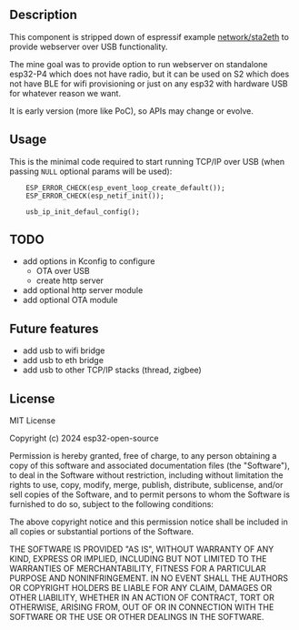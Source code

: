 ## Description

This component is stripped down of espressif example [network/sta2eth](https://github.com/espressif/esp-idf/tree/master/examples/network/sta2eth) to provide webserver over USB functionality.

The mine goal was to provide option to run webserver on standalone esp32-P4 which does not have radio, but it can be used on S2 which does not have BLE for wifi provisioning or just on any esp32 with hardware USB for whatever reason we want.

It is early version (more like PoC), so APIs may change or evolve.

## Usage
This is the minimal code required to start running TCP/IP over USB (when passing `NULL` optional params will be used):
```
    ESP_ERROR_CHECK(esp_event_loop_create_default());
    ESP_ERROR_CHECK(esp_netif_init());

    usb_ip_init_defaul_config();
```

## TODO
- add options in Kconfig to configure
    - OTA over USB
    - create http server
- add optional http server module
- add optional OTA module

## Future features
- add usb to wifi bridge
- add usb to eth bridge
- add usb to other TCP/IP stacks (thread, zigbee)

## License

MIT License

Copyright (c) 2024 esp32-open-source

Permission is hereby granted, free of charge, to any person obtaining a copy
of this software and associated documentation files (the "Software"), to deal
in the Software without restriction, including without limitation the rights
to use, copy, modify, merge, publish, distribute, sublicense, and/or sell
copies of the Software, and to permit persons to whom the Software is
furnished to do so, subject to the following conditions:

The above copyright notice and this permission notice shall be included in all
copies or substantial portions of the Software.

THE SOFTWARE IS PROVIDED "AS IS", WITHOUT WARRANTY OF ANY KIND, EXPRESS OR
IMPLIED, INCLUDING BUT NOT LIMITED TO THE WARRANTIES OF MERCHANTABILITY,
FITNESS FOR A PARTICULAR PURPOSE AND NONINFRINGEMENT. IN NO EVENT SHALL THE
AUTHORS OR COPYRIGHT HOLDERS BE LIABLE FOR ANY CLAIM, DAMAGES OR OTHER
LIABILITY, WHETHER IN AN ACTION OF CONTRACT, TORT OR OTHERWISE, ARISING FROM,
OUT OF OR IN CONNECTION WITH THE SOFTWARE OR THE USE OR OTHER DEALINGS IN THE
SOFTWARE.
